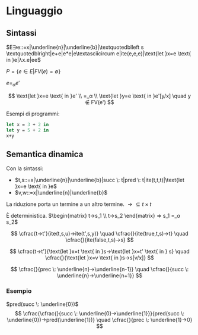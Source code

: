 # Linguaggio

## Sintassi

$E∋e::=x|\underline{n}|\underline{b}|\textquotedblleft s \textquotedblright|e+e|e*e|e\textasciicircum e|ite(e,e,e)|\text{let }x=e \text{ in }e|λx.e|ee$

$P=\{e∈E|FV(e)=∅\}$

$e=_αe'$

$$
\text{let }x=e \text{ in }e' \\
=_α \\
\text{let }y=e \text{ in }e'[y/x] \quad y ∉ FV(e')
$$

Esempi di programmi:

```OCaml
let x = 3 + 2 in
let y = 5 + 2 in
x+y
```

## Semantica dinamica

Con la sintassi:
- $t,s::=x|\underline{n}|\underline{b}|succ \: t|pred \: t|ite(t,t,t)|\text{let }x=e \text{ in }e$
- $v,w::=x|\underline{n}|\underline{b}$

La riduzione porta un termine a un altro termine. $→⊆t×t$

È deterministica. $\begin{matrix} t→s_1 \\ t→s_2 \end{matrix} ⇒ s_1 =_α s_2$

$$
\cfrac{t→t'}{ite(t,s,u)→ite(t',s,y)} \quad
\cfrac{}{ite(true,t,s)→t} \quad
\cfrac{}{ite(false,t,s)→s}
$$

$$
\cfrac{t→t'}{\text{let }x=t \text{ in }s→\text{let }x=t' \text{ in } s} \quad
\cfrac{}{\text{let }x=v \text{ in }s→s[v/x]}
$$

$$
\cfrac{}{prec \: \underline{n}→\underline{n-1}} \quad
\cfrac{}{succ \: \underline{n}→\underline{n+1}}
$$

### Esempio

$pred(succ \: \underline{0})$
$$
\cfrac{\cfrac{}{succ \: \underline{0}→\underline{1}}}{pred(succ \: \underline{0})→pred(\underline{1})} \quad
\cfrac{}{prec \: \underline{1}→0}
$$

